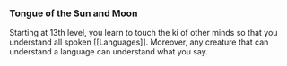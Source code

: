### Tongue of the Sun and Moon

Starting at 13th level, you learn to touch the ki of other minds so that you understand all spoken [[Languages]]. Moreover, any creature that can understand a language can understand what you say.